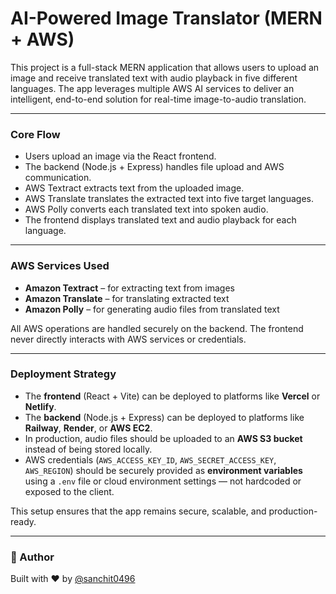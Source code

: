 # AI-Powered Image Translator (MERN + AWS)

This project is a full-stack MERN application that allows users to upload an image and receive translated text with audio playback in five different languages. The app leverages multiple AWS AI services to deliver an intelligent, end-to-end solution for real-time image-to-audio translation.

---

### Core Flow

- Users upload an image via the React frontend.
- The backend (Node.js + Express) handles file upload and AWS communication.
- AWS Textract extracts text from the uploaded image.
- AWS Translate translates the extracted text into five target languages.
- AWS Polly converts each translated text into spoken audio.
- The frontend displays translated text and audio playback for each language.

---

### AWS Services Used

- **Amazon Textract** – for extracting text from images
- **Amazon Translate** – for translating extracted text
- **Amazon Polly** – for generating audio files from translated text

All AWS operations are handled securely on the backend. The frontend never directly interacts with AWS services or credentials.

---

### Deployment Strategy

- The **frontend** (React + Vite) can be deployed to platforms like **Vercel** or **Netlify**.
- The **backend** (Node.js + Express) can be deployed to platforms like **Railway**, **Render**, or **AWS EC2**.
- In production, audio files should be uploaded to an **AWS S3 bucket** instead of being stored locally.
- AWS credentials (`AWS_ACCESS_KEY_ID`, `AWS_SECRET_ACCESS_KEY`, `AWS_REGION`) should be securely provided as **environment variables** using a `.env` file or cloud environment settings — not hardcoded or exposed to the client.

This setup ensures that the app remains secure, scalable, and production-ready.

---

### 🧾 Author

Built with ❤️ by [@sanchit0496](https://github.com/sanchit0496)
